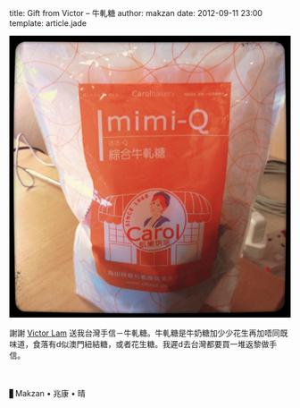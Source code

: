 title: Gift from Victor – 牛軋糖
author: makzan
date: 2012-09-11 23:00
template: article.jade

![image](IMG_0339.jpg)

謝謝 [Victor Lam][1] 送我台灣手信－牛軋糖。牛軋糖是牛奶糖加少少花生再加唔同既味道，食落有d似澳門紐結糖，或者花生糖。我遲d去台灣都要買一堆返黎做手信。

　

▋Makzan • 兆康 • 晴


[1]: http://about.me/victorlam



